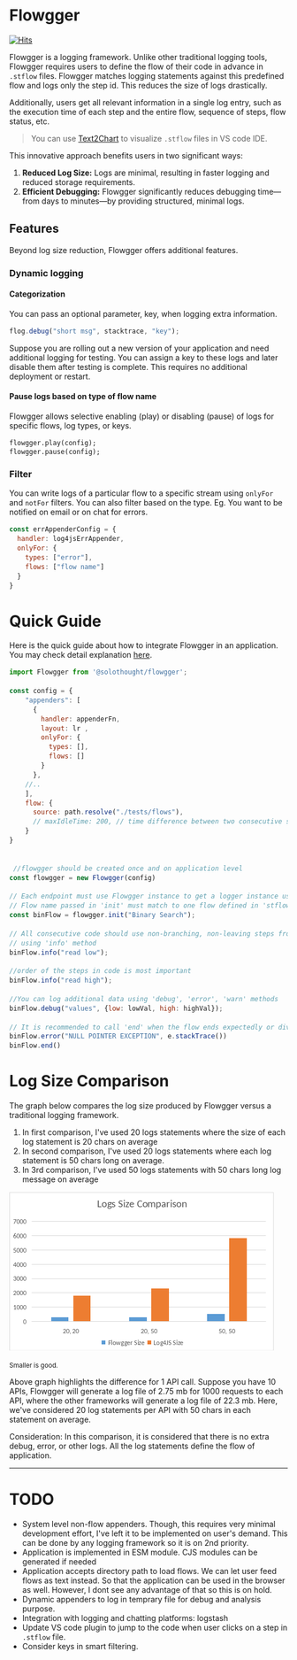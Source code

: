 
# Flowgger

[![Hits](https://hits.seeyoufarm.com/api/count/incr/badge.svg?url=https%3A%2F%2Fgithub.com%2Fsolothought%2Fflowgger&count_bg=%2379C83D&title_bg=%23555555&icon=&icon_color=%23E7E7E7&title=hits&edge_flat=false)](https://hits.seeyoufarm.com)

Flowgger is a logging framework. Unlike other traditional logging tools, Flowgger requires users to define the flow of their code in advance in `.stflow` files. Flowgger matches logging statements against this predefined flow and logs only the step id. This reduces the size of logs drastically.

Additionally, users get all relevant information in a single log entry, such as the execution time of each step and the entire flow, sequence of steps, flow status, etc.

> You can use [Text2Chart](https://solothought.com/text2chart/) to visualize `.stflow` files in VS code IDE.

This innovative approach benefits users in two significant ways:
1. **Reduced Log Size:** Logs are minimal, resulting in faster logging and reduced storage requirements.
2. **Efficient Debugging:** Flowgger significantly reduces debugging time—from days to minutes—by providing structured, minimal logs.


## Features

Beyond log size reduction, Flowgger offers additional features.

### Dynamic logging

#### Categorization

You can pass an optional parameter, key, when logging extra information.
```js
flog.debug("short msg", stacktrace, "key");
```

Suppose you are rolling out a new version of your application and need additional logging for testing. You can assign a key to these logs and later disable them after testing is complete. This requires no additional deployment or restart.

#### Pause logs based on type of flow name

Flowgger allows selective enabling (play) or disabling (pause) of logs for specific flows, log types, or keys.

```
flowgger.play(config);
flowgger.pause(config);
```

### Filter

You can write logs of a particular flow to a specific stream using `onlyFor` and `notFor` filters. You can also filter based on the type. Eg. You want to be notified on email or on chat for errors.

```js
const errAppenderConfig = {
  handler: log4jsErrAppender,
  onlyFor: {
    types: ["error"],
    flows: ["flow name"]
  }
}
```

# Quick Guide

Here is the quick guide about how to integrate Flowgger in an application. You may check detail explanation [here](./docs/1.GettingStarted.md).

```js
import Flowgger from '@solothought/flowgger';

const config = {
    "appenders": [
      {
        handler: appenderFn,
        layout: lr ,
        onlyFor: {
          types: [],
          flows: []
        }
      },
    //..
    ],
    flow: {
      source: path.resolve("./tests/flows"),
      // maxIdleTime: 200, // time difference between two consecutive steps
    }
}


 //flowgger should be created once and on application level
const flowgger = new Flowgger(config)

// Each endpoint must use Flowgger instance to get a logger instance using 'init' before stating logging
// Flow name passed in 'init' must match to one flow defined in 'stflow' files.
const binFlow = flowgger.init("Binary Search");

// All consecutive code should use non-branching, non-leaving steps from the flow
// using 'info' method
binFlow.info("read low");

//order of the steps in code is most important
binFlow.info("read high");

//You can log additional data using 'debug', 'error', 'warn' methods
binFlow.debug("values", {low: lowVal, high: highVal});

// It is recommended to call 'end' when the flow ends expectedly or divert to unexpected path
binFlow.error("NULL POINTER EXCEPTION", e.stackTrace())
binFlow.end()
```

# Log Size Comparison

The graph below compares the log size produced by Flowgger versus a traditional logging framework.

1. In first comparison, I've used 20 logs statements where the size of each log statement is 20 chars on average
2. In second comparison, I've used 20 logs statements where each log statement is 50 chars long on average.
1. In 3rd comparison, I've used 50 logs statements with 50 chars long log message on average

![flowgger_vs_log4js logs size](./assets/flowgger_vs_log4js.png)

<small>Smaller is good.</small>

Above graph highlights the difference for 1 API call. Suppose you have 10 APIs, Flowgger will generate a log file of 2.75 mb for 1000 requests to each API, where the other frameworks will generate a log file of 22.3 mb. Here, we've considered 20 log statements per API with 50 chars in each statement on average.

Consideration: In this comparison, it is considered that there is no extra debug, error, or other logs. All the log statements define the flow of application. 

---

# TODO

- System level non-flow appenders. Though, this requires very minimal development effort, I've left it to be implemented on user's demand. This can be done by any logging framework so it is on 2nd priority.
- Application is implemented in ESM module. CJS modules can be generated if needed
- Application accepts directory path to load flows. We can let user feed flows as text instead. So that the application can be used in the browser as well. However, I dont see any advantage of that so this is on hold.
- Dynamic appenders to log in temprary file for debug and analysis purpose.
- Integration with logging and chatting platforms: logstash
- Update VS code plugin to jump to the code when user clicks on a step in `.stflow` file.
- Consider keys in smart filtering.